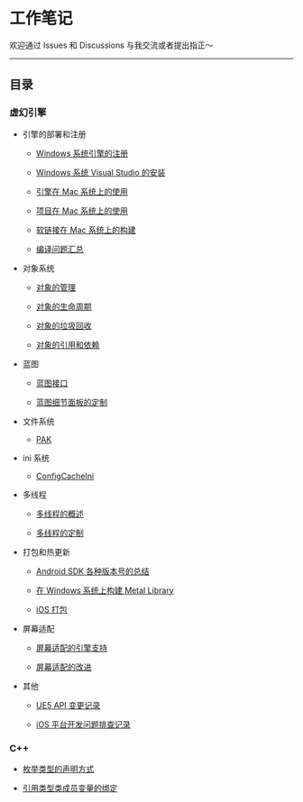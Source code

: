 <!-- Github 仓库说明 -->
# 工作笔记

欢迎通过 Issues 和 Discussions 与我交流或者提出指正～

---

## 目录

### 虚幻引擎

+ 引擎的部署和注册

    + [Windows 系统引擎的注册](unreal_engine/windows_engine_registry.md)

    + [Windows 系统 Visual Studio 的安装](unreal_engine/windows_visual_studio.md)

    + [引擎在 Mac 系统上的使用](unreal_engine/mac_engine.md)

    + [项目在 Mac 系统上的使用](unreal_engine/mac_project.md)

    + [软链接在 Mac 系统上的构建](unreal_engine/mac_symlink.md)

    + [编译问题汇总](unreal_engine/compilation_questions.md)

+ 对象系统

    + [对象的管理](unreal_engine/object_management.md)

    + [对象的生命周期](unreal_engine/object_lifecycle.md)

    + [对象的垃圾回收](unreal_engine/object_garbage_collection.md)

    + [对象的引用和依赖](unreal_engine/object_reference.md)

+ 蓝图

    + [蓝图接口](unreal_engine/blueprint_interface.md)

    + [蓝图细节面板的定制](unreal_engine/detail_customization.md)

+ 文件系统

    + [PAK](unreal_engine/pak.md)

+ ini 系统

    + [ConfigCacheIni](unreal_engine/config_cache_ini.md)

+ 多线程

    + [多线程的概述](unreal_engine/thread_summary.md)

    + [多线程的定制](unreal_engine/thread_runnable.md)

+ 打包和热更新

    + [Android SDK 各种版本号的总结](unreal_engine/android_sdk_versions.md)

    + [在 Windows 系统上构建 Metal Library](unreal_engine/windows_metal_library.md)

    + [iOS 打包](unreal_engine/ios_packaging.md)

+ 屏幕适配

    + [屏幕适配的引擎支持](unreal_engine/screen_compatibility_engine.md)

    + [屏幕适配的改进](unreal_engine/screen_compatibility_advance.md)

+ 其他

    + [UE5 API 变更记录](unreal_engine/ue5_api_changes.md)

    + [iOS 平台开发问题排查记录](unreal_engine/ios_development.md)

### C\+\+

+ [枚举类型的声明方式](c++/enum_declaration.md)

+ [引用类型类成员变量的绑定](c++/reference_member_binding.md)
